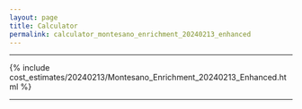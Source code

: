 ```yaml
---
layout: page
title: Calculator
permalink: calculator_montesano_enrichment_20240213_enhanced
---
```


___

{% include cost_estimates/20240213/Montesano_Enrichment_20240213_Enhanced.html %}

___

